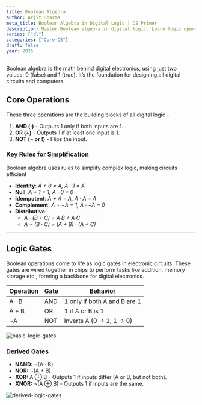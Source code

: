 ```yaml
---
title: Boolean Algebra
author: Arjit Sharma
meta_title: Boolean Algebra in Digital Logic | CS Primer
description: Master Boolean algebra in digital logic. Learn logic operations and simplification for designing digital circuits in CS.
series: ["dl"]
categories: ["Core-CS"]
draft: false
year: 2025
---
```

Boolean algebra is the math behind digital electronics, using just two values: 0 (false) and 1 (true). It’s the foundation for designing all digital circuits and computers.

## Core Operations

These three operations are the building blocks of all digital logic -

1. **AND (·)** - Outputs 1 only if both inputs are 1.
2. **OR (+)** - Outputs 1 if at least one input is 1.
3. **NOT (¬ or !)** - Flips the input.

### Key Rules for Simplification

Boolean algebra uses rules to simplify complex logic, making circuits efficient

- **Identity**: *A + 0 = A, A · 1 = A*
- **Null**: *A + 1 = 1, A · 0 = 0*
- **Idempotent**: *A + A = A, A · A = A*
- **Complement**: *A + ¬A = 1, A · ¬A = 0*
- **Distributive**:
    - *A · (B + C) = A·B + A·C*
    - *A + (B · C) = (A + B) · (A + C)*

---

## Logic Gates

Boolean operations come to life as logic gates in electronic circuits. These gates are wired together in chips to perform tasks like addition, memory storage etc., forming a backbone for digital electronics.

| **Operation** | **Gate** | **Behavior** |
| --- | --- | --- |
| A · B | AND | 1 only if both A and B are 1 |
| A + B | OR | 1 if A or B is 1 |
| ¬A | NOT | Inverts A (0 → 1, 1 → 0) |

![basic-logic-gates](https://res.cloudinary.com/dwa6rcttw/image/upload/v1747728161/basic-logic-gates_gler4s.png)

### Derived Gates

- **NAND:** ¬(A · B)
- **NOR:** ¬(A + B)
- **XOR:** A ⊕ B - Outputs 1 if inputs differ (A or B, but not both).
- **XNOR:** ¬(A ⊕ B) - Outputs 1 if inputs are the same.

![derived-logic-gates](https://res.cloudinary.com/dwa6rcttw/image/upload/v1747728164/logic-gates_fh6j4f.png)